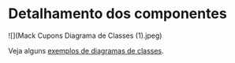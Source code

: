 # Detalhamento dos componentes

![](Mack Cupons Diagrama de Classes (1).jpeg)

Veja alguns [exemplos de diagramas de classes](http://www.itmeyer.at/umlet/uml2/travelDetailDiagram.html).

